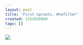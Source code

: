 ```yaml
---
layout: post
title: 'First sprouts. #nofilter'
created: 1331658960
tags: []
---
```

![](http://29.media.tumblr.com/tumblr_m1ba3iZatl1rsr8w3o1_500.jpg)


